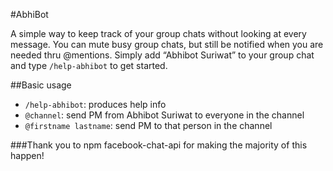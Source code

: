 #AbhiBot

A simple way to keep track of your group chats without looking at every message. You can mute busy group chats, but still be notified when you are needed thru @mentions. Simply add “Abhibot Suriwat” to your group chat and type `/help-abhibot` to get started. 

##Basic usage

- `/help-abhibot`: produces help info
- `@channel`: send PM from Abhibot Suriwat to everyone in the channel
- `@firstname lastname`: send PM to that person in the channel

###Thank you to npm facebook-chat-api for making the majority of this happen!